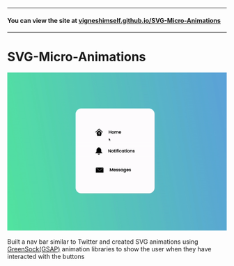 <hr>

#### You can view the site at [vigneshimself.github.io/SVG-Micro-Animations](https://vigneshimself.github.io/SVG-Micro-Animations/)

<hr/> 


# SVG-Micro-Animations

![alt text](/svg-micro-animations.gif)

Built a nav bar similar to Twitter and created SVG animations using [GreenSock(GSAP)](https://greensock.com/gsap/) animation libraries to show the user when they have interacted with the buttons

